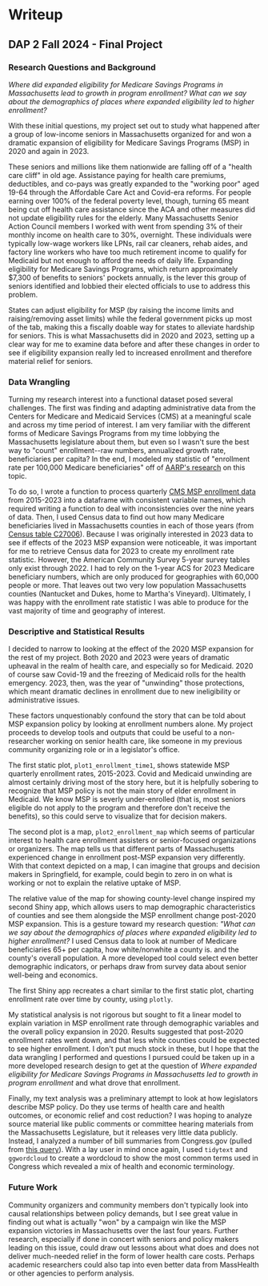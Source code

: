 # Writeup

## DAP 2 Fall 2024 - Final Project

### Research Questions and Background

_Where did expanded eligibility for Medicare Savings Programs in Massachusetts lead to growth in program enrollment? What can we say about the demographics of places where expanded eligibility led to higher enrollment?_

With these initial questions, my project set out to study what happened after a group of low-income seniors in Massachusetts organized for and won a dramatic expansion of eligibility for Medicare Savings Programs (MSP) in 2020 and again in 2023.

These seniors and millions like them nationwide are falling off of a "health care cliff" in old age. Assistance paying for health care premiums, deductibles, and co-pays was greatly expanded to the "working poor" aged 19-64 through the Affordable Care Act and Covid-era reforms. For people earning over 100% of the federal poverty level, though, turning 65 meant being cut off health care assistance since the ACA and other measures did not update eligibility rules for the elderly. Many Massachusetts Senior Action Council members I worked with went from spending 3% of their monthly income on health care to 30%, overnight. These individuals were typically low-wage workers like LPNs, rail car cleaners, rehab aides, and factory line workers who have too much retirement income to qualify for Medicaid but not enough to afford the needs of daily life. Expanding eligibility for Medicare Savings Programs, which return approximately $7,300 of benefits to seniors' pockets annually, is the lever this group of seniors identified and lobbied their elected officials to use to address this problem.

States can adjust eligibility for MSP (by raising the income limits and raising/removing asset limits) while the federal government picks up most of the tab, making this a fiscally doable way for states to alleviate hardship for seniors. This is what Massachusetts did in 2020 and 2023, setting up a clear way for me to examine data before and after these changes in order to see if eligibility expansion really led to increased enrollment and therefore material relief for seniors.

### Data Wrangling

Turning my research interest into a functional dataset posed several challenges. The first was finding and adapting administrative data from the Centers for Medicare and Medicaid Services (CMS) at a meaningful scale and across my time period of interest. I am very familiar with the different forms of Medicare Savings Programs from my time lobbying the Massachusetts legislature about them, but even so I wasn't sure the best way to "count" enrollment--raw numbers, annualized growth rate, beneficiaries per capita? In the end, I modeled my statistic of "enrollment rate per 100,000 Medicare beneficiaries" off of [AARP's research](https://www.aarp.org/content/dam/aarp/ppi/topics/health/coverage-access/medicare-savings-program-enrollment-increases.doi.10.26419-2Fppi.00210.001.pdf) on this topic.

To do so, I wrote a function to process quarterly [CMS MSP enrollment data](https://www.cms.gov/data-research/research/statistical-resources-dually-eligible-beneficiaries/mmco-statistical-analytic-reports) from 2015-2023 into a dataframe with consistent variable names, which required writing a function to deal with inconsistencies over the nine years of data. Then, I used Census data to find out how many Medicare beneficiaries lived in Massachusetts counties in each of those years (from [Census table C27006](https://data.census.gov/table?q=C27006&g=860XX00US77334)). Because I was originally interested in 2023 data to see if effects of the 2023 MSP expansion were noticeable, it was important for me to retrieve Census data for 2023 to create my enrollment rate statistic. However, the American Community Survey 5-year survey tables only exist through 2022. I had to rely on the 1-year ACS for 2023 Medicare beneficiary numbers, which are only produced for geographies with 60,000 people or more. That leaves out two very low population Massachusetts counties (Nantucket and Dukes, home to Martha's Vineyard). Ultimately, I was happy with the enrollment rate statistic I was able to produce for the vast majority of time and geography of interest.

### Descriptive and Statistical Results
I decided to narrow to looking at the effect of the 2020 MSP expansion for the rest of my project. Both 2020 and 2023 were years of dramatic upheaval in the realm of health care, and especially so for Medicaid. 2020 of course saw Covid-19 and the freezing of Medicaid rolls for the health emergency. 2023, then, was the year of "unwinding" those protections, which meant dramatic declines in enrollment due to new ineligibility or administrative issues.

These factors unquestionably confound the story that can be told about MSP expansion policy by looking at enrollment numbers alone. My project proceeds to develop tools and outputs that could be useful to a non-researcher working on senior health care, like someone in my previous community organizing role or in a legislator's office.

The first static plot, `plot1_enrollment_time1`, shows statewide MSP quarterly enrollment rates, 2015-2023. Covid and Medicaid unwinding are almost certainly driving most of the story here, but it is helpfully sobering to recognize that MSP policy is not the main story of elder enrollment in Medicaid. We know MSP is severly under-enrolled (that is, most seniors eligible do not apply to the program and therefore don't receive the benefits), so this could serve to visualize that for decision makers.

The second plot is a map, `plot2_enrollment_map` which seems of particular interest to health care enrollment assisters or senior-focused organizations or organizers. The map tells us that different parts of Massachusetts experienced change in enrollment post-MSP expansion very differently. With that context depicted on a map, I can imagine that groups and decision makers in Springfield, for example, could begin to zero in on what is working or not to explain the relative uptake of MSP. 

The relative value of the map for showing county-level change inspired my second Shiny app, which allows users to map demographic characteristics of counties and see them alongside the MSP enrollment change post-2020 MSP expansion. This is a gesture toward my research question: _"What can we say about the demographics of places where expanded eligibility led to higher enrollment?_ I used Census data to look at number of Medicare beneficiaries 65+ per capita, how white/nonwhite a county is. and the county's overall population. A more developed tool could select even better demographic indicators, or perhaps draw from survey data about senior well-being and economics.

The first Shiny app recreates a chart similar to the first static plot, charting enrollment rate over time by county, using `plotly`.

My statistical analysis is not rigorous but sought to fit a linear model to explain variation in MSP enrollment rate through demographic variables and the overall policy expansion in 2020. Results suggested that post-2020 enrollment rates went down, and that less white counties could be expected to see higher enrollment. I don't put much stock in these, but I hope that the data wrangling I performed and questions I pursued could be taken up in a more developed research design to get at the question of _Where expanded eligibility for Medicare Savings Programs in Massachusetts led to growth in program enrollment_ and what drove that enrollment.

Finally, my text analysis was a preliminary attempt to look at how legislators describe MSP policy. Do they use terms of health care and health outcomes, or economic relief and cost reduction? I was hoping to analyze source material like public comments or committee hearing materials from the Massachusetts Legislature, but it releases very little data publicly. Instead, I analyzed a number of bill summaries from Congress.gov (pulled from [this query](https://www.congress.gov/search?q=%7B%22source%22%3A%22legislation%22%2C%22search%22%3A%22%5C%22medicare+savings+program%5C%22%22%2C%22chamber%22%3A%22House%22%7D)). With a lay user in mind once again, I used `tidytext` and `ggwordcloud` to create a wordcloud to show the most common terms used in Congress which revealed a mix of health and economic terminology.

### Future Work
Community organizers and community members don't typically look into causal relationships between policy demands, but I see great value in finding out what is actually "won" by a campaign win like the MSP expansion victories in Massachusetts over the last four years. Further research, especially if done in concert with seniors and policy makers leading on this issue, could draw out lessons about what does and does not deliver much-needed relief in the form of lower health care costs. Perhaps academic researchers could also tap into even better data from MassHealth or other agencies to perform analysis.
